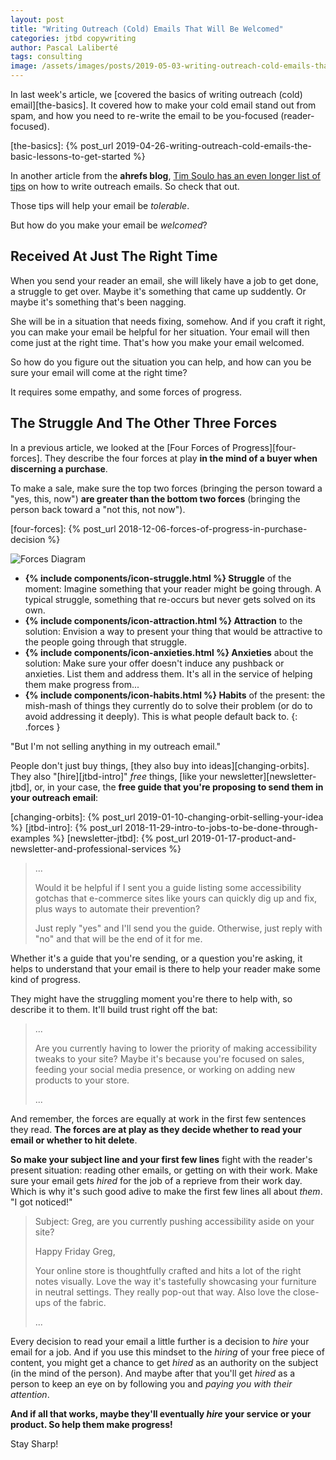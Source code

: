 ```yaml
---
layout: post
title: "Writing Outreach (Cold) Emails That Will Be Welcomed"
categories: jtbd copywriting
author: Pascal Laliberté
tags: consulting
image: /assets/images/posts/2019-05-03-writing-outreach-cold-emails-that-will-be-welcomed.jpg
---
```


In last week's article, we [covered the basics of writing outreach (cold) email][the-basics]. It covered how to make your cold email stand out from spam, and how you need to re-write the email to be you-focused (reader-focused).

[the-basics]: {% post_url 2019-04-26-writing-outreach-cold-emails-the-basic-lessons-to-get-started %}

In another article from the **ahrefs blog**, [Tim Soulo has an even longer list of tips][ahref-article] on how to write outreach emails. So check that out.

[ahref-article]: https://ahrefs.com/blog/outreach/

Those tips will help your email be _tolerable_.

But how do you make your email be _welcomed_?

## Received At Just The Right Time

When you send your reader an email, she will likely have a job to get done, a struggle to get over. Maybe it's something that came up suddently. Or maybe it's something that's been nagging.

She will be in a situation that needs fixing, somehow. And if you craft it right, you can make your email be helpful for her situation. Your email will then come just at the right time. That's how you make your email welcomed.

So how do you figure out the situation you can help, and how can you be sure your email will come at the right time?

It requires some empathy, and some forces of progress.

## The Struggle And The Other Three Forces

In a previous article, we looked at the [Four Forces of Progress][four-forces]. They describe the four forces at play **in the mind of a buyer when discerning a purchase**.

To make a sale, make sure the top two forces (bringing the person toward a "yes, this, now") **are greater than the bottom two forces** (bringing the person back toward a "not this, not now").

[four-forces]: {% post_url 2018-12-06-forces-of-progress-in-purchase-decision %}

![Forces Diagram](/assets/images/posts/2018-12-06-forces-of-progress-diagram-01.svg)

* **{% include components/icon-struggle.html %} Struggle** of the moment: Imagine something that your reader might be going through. A typical struggle, something that re-occurs but never gets solved on its own.
* **{% include components/icon-attraction.html %} Attraction** to the solution: Envision a way to present your thing that would be attractive to the people going through that struggle.
* **{% include components/icon-anxieties.html %} Anxieties** about the solution: Make sure your offer doesn't induce any pushback or anxieties. List them and address them. It's all in the service of helping them make progress from...
* **{% include components/icon-habits.html %} Habits** of the present: the mish-mash of things they currently do to solve their problem (or do to avoid addressing it deeply). This is what people default back to.
{: .forces }

"But I'm not selling anything in my outreach email."

People don't just buy things, [they also buy into ideas][changing-orbits]. They also "[hire][jtbd-intro]" _free_ things, [like your newsletter][newsletter-jtbd], or, in your case, the **free guide that you're proposing to send them in your outreach email**:

[changing-orbits]: {% post_url 2019-01-10-changing-orbit-selling-your-idea %}
[jtbd-intro]: {% post_url 2018-11-29-intro-to-jobs-to-be-done-through-examples %}
[newsletter-jtbd]: {% post_url 2019-01-17-product-and-newsletter-and-professional-services %}

> ...
> 
> Would it be helpful if I sent you a guide listing some accessibility gotchas that e-commerce sites like yours can quickly dig up and fix, plus ways to automate their prevention?
> 
> Just reply "yes" and I'll send you the guide. Otherwise, just reply with "no" and that will be the end of it for me.

Whether it's a guide that you're sending, or a question you're asking, it helps to understand that your email is there to help your reader make some kind of progress.

They might have the struggling moment you're there to help with, so describe it to them. It'll build trust right off the bat:

> ...
> 
> Are you currently having to lower the priority of making accessibility tweaks to your site? Maybe it's because you're focused on sales, feeding your social media presence, or working on adding new products to your store.
> 
> ...

And remember, the forces are equally at work in the first few sentences they read. **The forces are at play as they decide whether to read your email or whether to hit delete**. 

**So make your subject line and your first few lines** fight with the reader's present situation: reading other emails, or getting on with their work. Make sure your email gets _hired_ for the job of a reprieve from their work day. Which is why it's such good adive to make the first few lines all about _them_. "I got noticed!"

> Subject: Greg, are you currently pushing accessibility aside on your site?
> 
> Happy Friday Greg,
> 
> Your online store is thoughtfully crafted and hits a lot of the right notes visually. Love the way it's tastefully showcasing your furniture in neutral settings. They really pop-out that way. Also love the close-ups of the fabric.
> 
> ...

Every decision to read your email a little further is a decision to _hire_ your email for a job. And if you use this mindset to the _hiring_ of your free piece of content, you might get a chance to get _hired_ as an authority on the subject (in the mind of the person). And maybe after that you'll get _hired_ as a person to keep an eye on by following you and _paying you with their attention_.

**And if all that works, maybe they'll eventually _hire_ your service or your product. So help them make progress!**

Stay Sharp!

